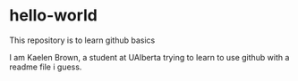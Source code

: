 # hello-world
This repository is to learn github basics

I am Kaelen Brown, a student at UAlberta trying to learn to use github with a readme file i guess.
